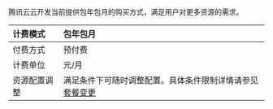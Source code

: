 
腾讯云云开发当前提供包年包月的购买方式，满足用户对更多资源的需求。

| 计费模式 | 包年包月   |                       
| :----- | :----- |
| 付费方式   | 预付费 | 
| 计费单位    | 元/月 |  
| 资源配置调整    | 满足条件下可随时调整配置。具体条件限制详情请参见 [套餐变更](https://cloud.tencent.com/document/product/876/39092)   | 
